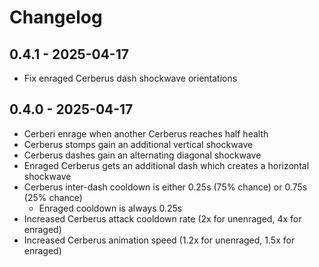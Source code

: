 # Changelog

## 0.4.1 - 2025-04-17

- Fix enraged Cerberus dash shockwave orientations

## 0.4.0 - 2025-04-17

- Cerberi enrage when another Cerberus reaches half health
- Cerberus stomps gain an additional vertical shockwave
- Cerberus dashes gain an alternating diagonal shockwave
- Enraged Cerberus gets an additional dash which creates a horizontal shockwave
- Cerberus inter-dash cooldown is either 0.25s (75% chance) or 0.75s (25% chance)
  - Enraged cooldown is always 0.25s
- Increased Cerberus attack cooldown rate (2x for unenraged, 4x for enraged)
- Increased Cerberus animation speed (1.2x for unenraged, 1.5x for enraged)
